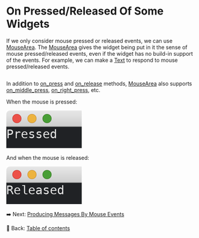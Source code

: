 # On Pressed/Released Of Some Widgets

If we only consider mouse pressed or released events, we can use [MouseArea](https://docs.rs/iced/0.12.1/iced/widget/struct.MouseArea.html).
The [MouseArea](https://docs.rs/iced/0.12.1/iced/widget/struct.MouseArea.html) gives the widget being put in it the sense of mouse pressed/released events, even if the widget has no build-in support of the events.
For example, we can make a [Text](https://docs.rs/iced/0.12.1/iced/widget/type.Text.html) to respond to mouse pressed/released events.

```rust

```

In addition to [on_press](https://docs.rs/iced/0.12.1/iced/widget/struct.MouseArea.html#method.on_press) and [on_release](https://docs.rs/iced/0.12.1/iced/widget/struct.MouseArea.html#method.on_release) methods, [MouseArea](https://docs.rs/iced/0.12.1/iced/widget/struct.MouseArea.html) also supports [on_middle_press](https://docs.rs/iced/0.12.1/iced/widget/struct.MouseArea.html#method.on_middle_press), [on_right_press](https://docs.rs/iced/0.12.1/iced/widget/struct.MouseArea.html#method.on_right_press), etc.

When the mouse is pressed:

![On pressed/released of some widgets A](./pic/on_pressed_released_of_some_widgets_a.png)

And when the mouse is released:

![On pressed/released of some widgets B](./pic/on_pressed_released_of_some_widgets_b.png)

:arrow_right:  Next: [Producing Messages By Mouse Events](./producing_messages_by_mouse_events.md)

:blue_book: Back: [Table of contents](./../README.md)
